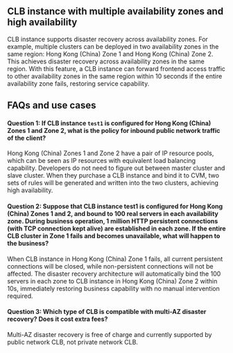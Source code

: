 ## CLB instance with multiple availability zones and high availability
CLB instance supports disaster recovery across availability zones. For example, multiple clusters can be deployed in two availability zones in the same region: Hong Kong (China) Zone 1 and Hong Kong (China) Zone 2. This achieves disaster recovery across availability zones in the same region. With this feature, a CLB instance can forward frontend access traffic to other availability zones in the same region within 10 seconds if the entire availability zone fails, restoring service capability.

## FAQs and use cases
#### Question 1: If CLB instance `test1` is configured for Hong Kong (China) Zones 1 and Zone 2, what is the policy for inbound public network traffic of the client?
Hong Kong (China) Zones 1 and Zone 2 have a pair of IP resource pools, which can be seen as IP resources with equivalent load balancing capability. Developers do not need to figure out between master cluster and slave cluster. When they purchase a CLB instance and bind it to CVM, two sets of rules will be generated and written into the two clusters, achieving high availability.

#### Question 2: Suppose that CLB instance test1 is configured for Hong Kong (China) Zones 1 and 2, and bound to 100 real servers in each availability zone. During business operation, 1 million HTTP persistent connections (with TCP connection kept alive) are established in each zone. If the entire CLB cluster in Zone 1 fails and becomes unavailable, what will happen to the business?
When CLB instance in Hong Kong (China) Zone 1 fails, all current persistent connections will be closed, while non-persistent connections will not be affected. The disaster recovery architecture will automatically bind the 100 servers in each zone to CLB instance in Hong Kong (China) Zone 2 within 10s, immediately restoring business capability with no manual intervention required.

#### Question 3: Which type of CLB is compatible with multi-AZ disaster recovery? Does it cost extra fees?
Multi-AZ disaster recovery is free of charge and currently supported by public network CLB, not private network CLB.

